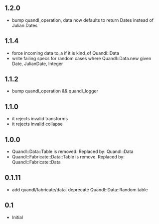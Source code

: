 ## 1.2.0

* bump quandl_operation, data now defaults to return Dates instead of Julian Dates


## 1.1.4

* force incoming data to_a if it is kind_of Quandl::Data
* write failing specs for random cases where Quandl::Data.new given Date, JulianDate, Integer


## 1.1.2

* bump quandl_operation && quandl_logger


## 1.1.0

* it rejects invalid transforms
* it rejects invalid collapse

## 1.0.0

* Quandl::Data::Table is removed. Replaced by: Quandl::Data
* Quandl::Fabricate::Data::Table is remove. Replaced by: Quandl::Fabricate::Data


## 0.1.11

* add quandl/fabricate/data. deprecate Quandl::Data::Random.table


## 0.1

* Initial
